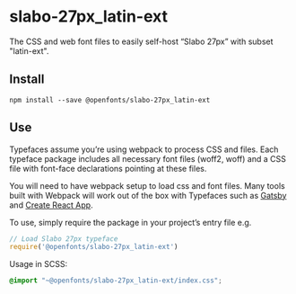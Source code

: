 
# slabo-27px_latin-ext

The CSS and web font files to easily self-host “Slabo 27px” with subset "latin-ext".

## Install

`npm install --save @openfonts/slabo-27px_latin-ext`

## Use

Typefaces assume you’re using webpack to process CSS and files. Each typeface
package includes all necessary font files (woff2, woff) and a CSS file with
font-face declarations pointing at these files.

You will need to have webpack setup to load css and font files. Many tools built
with Webpack will work out of the box with Typefaces such as [Gatsby](https://github.com/gatsbyjs/gatsby)
and [Create React App](https://github.com/facebookincubator/create-react-app).

To use, simply require the package in your project’s entry file e.g.

```javascript
// Load Slabo 27px typeface
require('@openfonts/slabo-27px_latin-ext')
```

Usage in SCSS:
```scss
@import "~@openfonts/slabo-27px_latin-ext/index.css";
```
